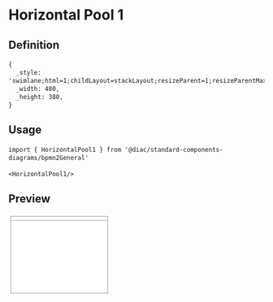 # Horizontal Pool 1

## Definition

```
{
  _style: 'swimlane;html=1;childLayout=stackLayout;resizeParent=1;resizeParentMax=0;horizontal=1;startSize=20;horizontalStack=0;whiteSpace=wrap;',
  _width: 480,
  _height: 380,
}
```

## Usage

```
import { HorizontalPool1 } from '@diac/standard-components-diagrams/bpmn2General'

<HorizontalPool1/>
```

## Preview

<img src="./horizontal-pool-1.png" width="200"/>
